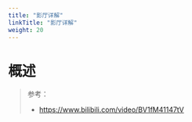 ```yaml
---
title: "影厅详解"
linkTitle: "影厅详解"
weight: 20
---
```


# 概述
> 参考：
> - https://www.bilibili.com/video/BV1fM41147tV


